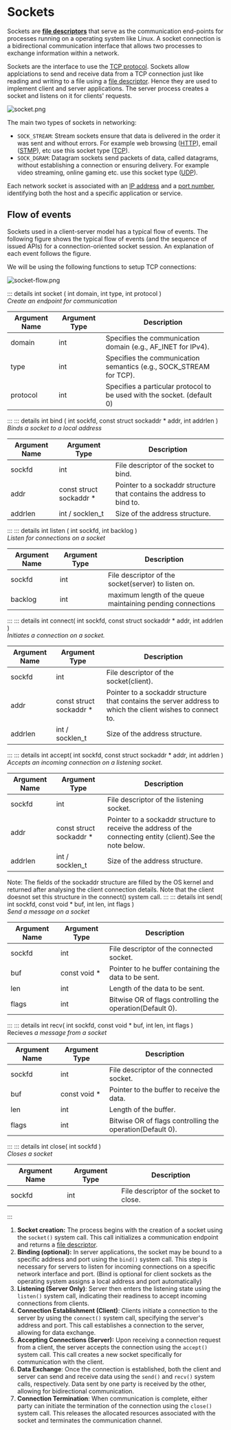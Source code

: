 # Sockets

Sockets are **[file descriptors](https://en.wikipedia.org/wiki/File_descriptor)** that serve as the communication end-points for processes running on a operating system like Linux. A socket connection is a bidirectional communication interface that allows two processes to exchange information within a network.

Sockets are the interface to use the [TCP protocol](https://en.wikipedia.org/wiki/Transmission_Control_Protocol). Sockets allow applciations to send and receive data from a TCP connection just like reading and writing to a file using a [file descriptor](https://en.wikipedia.org/wiki/File_descriptor). Hence they are used to implement client and server applications. The server process creates a socket and listens on it for clients' requests.

![socket.png](/assets/phase-0-overview/socket.png)

The main two types of sockets in networking:

- `SOCK_STREAM`: Stream sockets ensure that data is delivered in the order it was sent and without errors. For example web browsing ([HTTP](https://en.wikipedia.org/wiki/HTTP)), email ([STMP](https://en.wikipedia.org/wiki/Simple_Mail_Transfer_Protocol)), etc use this socket type ([TCP](https://en.wikipedia.org/wiki/Transmission_Control_Protocol)).
- `SOCK_DGRAM`: Datagram sockets send packets of data, called datagrams, without establishing a connection or ensuring delivery. For example video streaming, online gaming etc. use this socket type ([UDP](https://en.wikipedia.org/wiki/User_Datagram_Protocol)).

Each network socket is associated with an [IP address](https://en.wikipedia.org/wiki/IP_address) and a [port number](<https://en.wikipedia.org/wiki/Port_(computer_networking)>), identifying both the host and a specific application or service.

## Flow of events

Sockets used in a client-server model has a typical flow of events. The following figure shows the typical flow of events (and the sequence of issued APIs) for a connection-oriented socket session. An explanation of each event follows the figure.

We will be using the following functions to setup TCP connections:

![socket-flow.png](/assets/resources/flow-of-events.png)

::: details int socket ( int domain, int type, int protocol )  
*Create an endpoint for communication*

| Argument Name | Argument Type | Description |
| --- | --- | --- |
| domain | int | Specifies the communication domain (e.g., AF_INET for IPv4). |
| type | int | Specifies the communication semantics (e.g., SOCK_STREAM for TCP). |
| protocol | int | Specifies a particular protocol to be used with the socket. (default 0) |

:::
::: details int bind ( int sockfd, const struct sockaddr * addr, int addrlen )  
*Binds a socket to a local address*
    
| Argument Name | Argument Type | Description |
| --- | --- | --- |
| sockfd | int | File descriptor of the socket to bind. |
| addr | const struct sockaddr * | Pointer to a sockaddr structure that contains the address to bind to. |
| addrlen | int / socklen_t | Size of the address structure. |

:::
::: details int listen ( int sockfd, int backlog )  
*Listen for connections on a socket*
    
    
| Argument Name | Argument Type | Description |
| --- | --- | --- |
| sockfd | int | File descriptor of the socket(server) to listen on. |
| backlog | int | maximum length of the queue maintaining pending connections  |
:::
::: details int connect( int sockfd, const struct sockaddr * addr, int addrlen )  
*Initiates a connection on a socket.*
    
    
| Argument Name | Argument Type | Description |
| --- | --- | --- |
| sockfd | int | File descriptor of the socket(client).  |
| addr | const struct sockaddr * | Pointer to a sockaddr structure that contains the server address to which the client wishes to connect to. |
| addrlen | int / socklen_t | Size of the address structure. |
:::
::: details int accept( int sockfd, const struct sockaddr * addr, int addrlen )  
*Accepts an incoming connection on a listening socket.*
    
    
| Argument Name | Argument Type | Description |
| --- | --- | --- |
| sockfd | int | File descriptor of the listening socket.  |
| addr | const struct sockaddr * | Pointer to a sockaddr structure to receive the address of the connecting entity (client).See the note below.|
| addrlen | int / socklen_t | Size of the address structure. |

Note: The fields of the sockaddr structure are filled by the OS kernel and returned after analysing the client connection details. Note that the client doesnot set this structure in the connect() system call.
:::
::: details int send( int sockfd, const void * buf, int len, int flags )  
*Send a message on a socket*
    
    
| Argument Name | Argument Type | Description |
| --- | --- | --- |
| sockfd | int | File descriptor of the connected socket.  |
| buf | const void * | Pointer to he buffer containing the data to be sent. |
| len | int | Length of the data to be sent. |
| flags | int | Bitwise OR of flags controlling the operation(Default 0). |
:::
::: details int recv( int sockfd, const void * buf, int len, int flags )  
Recieves *a message from a socket*
    
| Argument Name | Argument Type | Description |
| --- | --- | --- |
| sockfd | int | File descriptor of the connected socket.  |
| buf | const void * | Pointer to the buffer to receive the data. |
| len | int | Length of the buffer. |
| flags | int | Bitwise OR of flags controlling the operation(Default 0). |
:::
::: details int close( int sockfd )  
*Closes a socket*
    
| Argument Name | Argument Type | Description |
| --- | --- | --- |
| sockfd | int | File descriptor of the socket to close.  |

:::

1. **Socket creation:** The process begins with the creation of a socket using the `socket()` system call. This call initializes a communication endpoint and returns a [file descriptor](https://en.wikipedia.org/wiki/File_descriptor).
2. **Binding (optional):** In server applications, the socket may be bound to a specific address and port using the `bind()` system call. This step is necessary for servers to listen for incoming connections on a specific network interface and port. (Bind is optional for client sockets as the operating system assigns a local address and port automatically)
3. **Listening (Server Only)**: Server then enters the listening state using the `listen()` system call, indicating their readiness to accept incoming connections from clients.
4. **Connection Establishment (Client)**: Clients initiate a connection to the server by using the `connect()` system call, specifying the server's address and port. This call establishes a connection to the server, allowing for data exchange.
5. **Accepting Connections (Server):** Upon receiving a connection request from a client, the server accepts the connection using the `accept()` system call. This call creates a new socket specifically for communication with the client.
6. **Data Exchange**: Once the connection is established, both the client and server can send and receive data using the `send()` and `recv()` system calls, respectively. Data sent by one party is received by the other, allowing for bidirectional communication.
7. **Connection Termination**: When communication is complete, either party can initiate the termination of the connection using the `close()` system call. This releases the allocated resources associated with the socket and terminates the communication channel.
